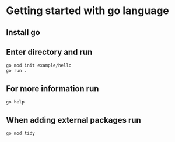 # Getting started with go language

## Install go

## Enter directory and run
```
go mod init example/hello
go run .
```

## For more information run 
`go help`

## When adding external packages run
`go mod tidy`




